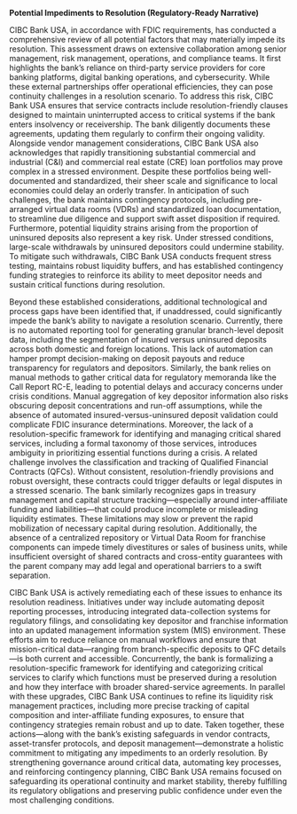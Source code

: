 **Potential Impediments to Resolution (Regulatory-Ready Narrative)**

CIBC Bank USA, in accordance with FDIC requirements, has conducted a comprehensive review of all potential factors that may materially impede its resolution. This assessment draws on extensive collaboration among senior management, risk management, operations, and compliance teams. It first highlights the bank’s reliance on third-party service providers for core banking platforms, digital banking operations, and cybersecurity. While these external partnerships offer operational efficiencies, they can pose continuity challenges in a resolution scenario. To address this risk, CIBC Bank USA ensures that service contracts include resolution-friendly clauses designed to maintain uninterrupted access to critical systems if the bank enters insolvency or receivership. The bank diligently documents these agreements, updating them regularly to confirm their ongoing validity. Alongside vendor management considerations, CIBC Bank USA also acknowledges that rapidly transitioning substantial commercial and industrial (C&I) and commercial real estate (CRE) loan portfolios may prove complex in a stressed environment. Despite these portfolios being well-documented and standardized, their sheer scale and significance to local economies could delay an orderly transfer. In anticipation of such challenges, the bank maintains contingency protocols, including pre-arranged virtual data rooms (VDRs) and standardized loan documentation, to streamline due diligence and support swift asset disposition if required. Furthermore, potential liquidity strains arising from the proportion of uninsured deposits also represent a key risk. Under stressed conditions, large-scale withdrawals by uninsured depositors could undermine stability. To mitigate such withdrawals, CIBC Bank USA conducts frequent stress testing, maintains robust liquidity buffers, and has established contingency funding strategies to reinforce its ability to meet depositor needs and sustain critical functions during resolution.

Beyond these established considerations, additional technological and process gaps have been identified that, if unaddressed, could significantly impede the bank’s ability to navigate a resolution scenario. Currently, there is no automated reporting tool for generating granular branch-level deposit data, including the segmentation of insured versus uninsured deposits across both domestic and foreign locations. This lack of automation can hamper prompt decision-making on deposit payouts and reduce transparency for regulators and depositors. Similarly, the bank relies on manual methods to gather critical data for regulatory memoranda like the Call Report RC-E, leading to potential delays and accuracy concerns under crisis conditions. Manual aggregation of key depositor information also risks obscuring deposit concentrations and run-off assumptions, while the absence of automated insured-versus-uninsured deposit validation could complicate FDIC insurance determinations. Moreover, the lack of a resolution-specific framework for identifying and managing critical shared services, including a formal taxonomy of those services, introduces ambiguity in prioritizing essential functions during a crisis. A related challenge involves the classification and tracking of Qualified Financial Contracts (QFCs). Without consistent, resolution-friendly provisions and robust oversight, these contracts could trigger defaults or legal disputes in a stressed scenario. The bank similarly recognizes gaps in treasury management and capital structure tracking—especially around inter-affiliate funding and liabilities—that could produce incomplete or misleading liquidity estimates. These limitations may slow or prevent the rapid mobilization of necessary capital during resolution. Additionally, the absence of a centralized repository or Virtual Data Room for franchise components can impede timely divestitures or sales of business units, while insufficient oversight of shared contracts and cross-entity guarantees with the parent company may add legal and operational barriers to a swift separation.

CIBC Bank USA is actively remediating each of these issues to enhance its resolution readiness. Initiatives under way include automating deposit reporting processes, introducing integrated data-collection systems for regulatory filings, and consolidating key depositor and franchise information into an updated management information system (MIS) environment. These efforts aim to reduce reliance on manual workflows and ensure that mission-critical data—ranging from branch-specific deposits to QFC details—is both current and accessible. Concurrently, the bank is formalizing a resolution-specific framework for identifying and categorizing critical services to clarify which functions must be preserved during a resolution and how they interface with broader shared-service agreements. In parallel with these upgrades, CIBC Bank USA continues to refine its liquidity risk management practices, including more precise tracking of capital composition and inter-affiliate funding exposures, to ensure that contingency strategies remain robust and up to date. Taken together, these actions—along with the bank’s existing safeguards in vendor contracts, asset-transfer protocols, and deposit management—demonstrate a holistic commitment to mitigating any impediments to an orderly resolution. By strengthening governance around critical data, automating key processes, and reinforcing contingency planning, CIBC Bank USA remains focused on safeguarding its operational continuity and market stability, thereby fulfilling its regulatory obligations and preserving public confidence under even the most challenging conditions.
